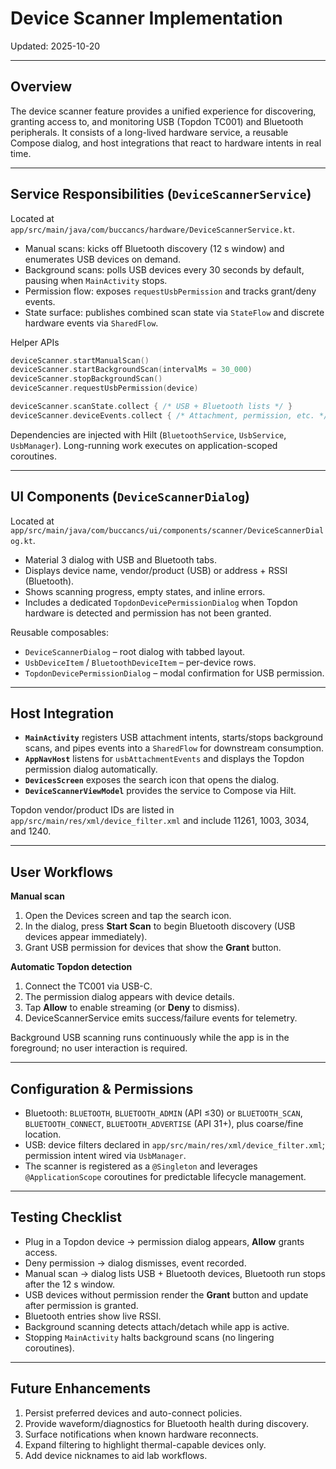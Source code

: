 # Device Scanner Implementation

Updated: 2025-10-20

---

## Overview

The device scanner feature provides a unified experience for discovering,
granting access to, and monitoring USB (Topdon TC001) and Bluetooth peripherals.
It consists of a long-lived hardware service, a reusable Compose dialog, and
host integrations that react to hardware intents in real time.

---

## Service Responsibilities (`DeviceScannerService`)

Located at `app/src/main/java/com/buccancs/hardware/DeviceScannerService.kt`.

- Manual scans: kicks off Bluetooth discovery (12 s window) and enumerates USB
  devices on demand.
- Background scans: polls USB devices every 30 seconds by default, pausing when
  `MainActivity` stops.
- Permission flow: exposes `requestUsbPermission` and tracks grant/deny events.
- State surface: publishes combined scan state via `StateFlow` and discrete
  hardware events via `SharedFlow`.

Helper APIs

```kotlin
deviceScanner.startManualScan()
deviceScanner.startBackgroundScan(intervalMs = 30_000)
deviceScanner.stopBackgroundScan()
deviceScanner.requestUsbPermission(device)

deviceScanner.scanState.collect { /* USB + Bluetooth lists */ }
deviceScanner.deviceEvents.collect { /* Attachment, permission, etc. */ }
```

Dependencies are injected with Hilt (`BluetoothService`, `UsbService`,
`UsbManager`). Long-running work executes on application-scoped coroutines.

---

## UI Components (`DeviceScannerDialog`)

Located at `app/src/main/java/com/buccancs/ui/components/scanner/DeviceScannerDialog.kt`.

- Material 3 dialog with USB and Bluetooth tabs.
- Displays device name, vendor/product (USB) or address + RSSI (Bluetooth).
- Shows scanning progress, empty states, and inline errors.
- Includes a dedicated `TopdonDevicePermissionDialog` when Topdon hardware is
  detected and permission has not been granted.

Reusable composables:

- `DeviceScannerDialog` – root dialog with tabbed layout.
- `UsbDeviceItem` / `BluetoothDeviceItem` – per-device rows.
- `TopdonDevicePermissionDialog` – modal confirmation for USB permission.

---

## Host Integration

- **`MainActivity`** registers USB attachment intents, starts/stops background
  scans, and pipes events into a `SharedFlow` for downstream consumption.
- **`AppNavHost`** listens for `usbAttachmentEvents` and displays the Topdon
  permission dialog automatically.
- **`DevicesScreen`** exposes the search icon that opens the dialog.
- **`DeviceScannerViewModel`** provides the service to Compose via Hilt.

Topdon vendor/product IDs are listed in `app/src/main/res/xml/device_filter.xml`
and include 11261, 1003, 3034, and 1240.

---

## User Workflows

**Manual scan**

1. Open the Devices screen and tap the search icon.
2. In the dialog, press **Start Scan** to begin Bluetooth discovery (USB devices
   appear immediately).
3. Grant USB permission for devices that show the **Grant** button.

**Automatic Topdon detection**

1. Connect the TC001 via USB-C.
2. The permission dialog appears with device details.
3. Tap **Allow** to enable streaming (or **Deny** to dismiss).
4. DeviceScannerService emits success/failure events for telemetry.

Background USB scanning runs continuously while the app is in the foreground; no
user interaction is required.

---

## Configuration & Permissions

- Bluetooth: `BLUETOOTH`, `BLUETOOTH_ADMIN` (API ≤30) or `BLUETOOTH_SCAN`,
  `BLUETOOTH_CONNECT`, `BLUETOOTH_ADVERTISE` (API 31+), plus coarse/fine
  location.
- USB: device filters declared in `app/src/main/res/xml/device_filter.xml`;
  permission intent wired via `UsbManager`.
- The scanner is registered as a `@Singleton` and leverages `@ApplicationScope`
  coroutines for predictable lifecycle management.

---

## Testing Checklist

- Plug in a Topdon device → permission dialog appears, **Allow** grants access.
- Deny permission → dialog dismisses, event recorded.
- Manual scan → dialog lists USB + Bluetooth devices, Bluetooth run stops after
  the 12 s window.
- USB devices without permission render the **Grant** button and update after
  permission is granted.
- Bluetooth entries show live RSSI.
- Background scanning detects attach/detach while app is active.
- Stopping `MainActivity` halts background scans (no lingering coroutines).

---

## Future Enhancements

1. Persist preferred devices and auto-connect policies.
2. Provide waveform/diagnostics for Bluetooth health during discovery.
3. Surface notifications when known hardware reconnects.
4. Expand filtering to highlight thermal-capable devices only.
5. Add device nicknames to aid lab workflows.
